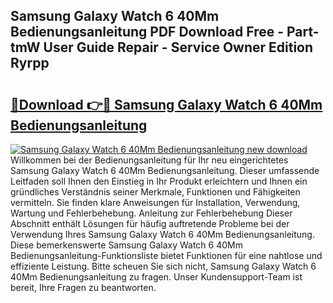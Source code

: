 ## Samsung Galaxy Watch 6 40Mm Bedienungsanleitung PDF Download Free - Part-tmW User Guide Repair - Service Owner Edition Ryrpp

# <h2><a href="http://df4rxi.blite.top/?on=Samsung+Galaxy+Watch+6+40Mm+Bedienungsanleitung">🔗Download 👉🔴 Samsung Galaxy Watch 6 40Mm Bedienungsanleitung</a></h2>

[![Samsung Galaxy Watch 6 40Mm Bedienungsanleitung new download](https://i.imgur.com/lujVjoI.png)](http://df4rxi.blite.top/?on=Samsung+Galaxy+Watch+6+40Mm+Bedienungsanleitung)
Willkommen bei der Bedienungsanleitung für Ihr neu eingerichtetes Samsung Galaxy Watch 6 40Mm Bedienungsanleitung. Dieser umfassende Leitfaden soll Ihnen den Einstieg in Ihr Produkt erleichtern und Ihnen ein gründliches Verständnis seiner Merkmale, Funktionen und Fähigkeiten vermitteln. Sie finden klare Anweisungen für Installation, Verwendung, Wartung und Fehlerbehebung. Anleitung zur Fehlerbehebung Dieser Abschnitt enthält Lösungen für häufig auftretende Probleme bei der Verwendung Ihres Samsung Galaxy Watch 6 40Mm Bedienungsanleitung. Diese bemerkenswerte Samsung Galaxy Watch 6 40Mm Bedienungsanleitung-Funktionsliste bietet Funktionen für eine nahtlose und effiziente Leistung. Bitte scheuen Sie sich nicht, Samsung Galaxy Watch 6 40Mm Bedienungsanleitung zu fragen. Unser Kundensupport-Team ist bereit, Ihre Fragen zu beantworten.

